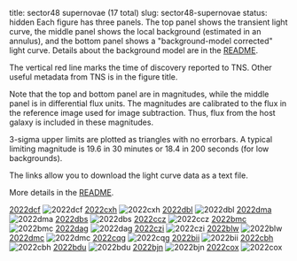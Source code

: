 title: sector48 supernovae (17 total)
slug: sector48-supernovae
status: hidden
  Each figure has three panels.  The top panel shows the transient light curve, the middle panel shows the local background (estimated in an annulus), and the bottom panel shows a "background-model corrected" light curve. Details about the background model are in the [README]({filename}../README/README.md). 
 
 The vertical red line marks the time of discovery reported to TNS. Other useful metadata from TNS is in the figure title.

 Note that the top and bottom panel are in magnitudes, while the middle panel is in differential flux units. The magnitudes are calibrated to the flux in the reference image used for image subtraction. Thus, flux from the host galaxy is included in these magnitudes. 

  3-sigma upper limits are plotted as triangles with no errorbars. A typical limiting magnitude is 19.6 in 30 minutes or 18.4 in 200 seconds (for low backgrounds).

The links allow you to download the light curve data as a text file. 

More details in the [README]({filename}../README/README.md).


[2022dcf]({static}../..//light_curves/sector48/lc_2022dcf_cleaned)
![2022dcf]({static}../../images/sector48/lc_2022dcf_cleaned.png)
[2022cxh]({static}../..//light_curves/sector48/lc_2022cxh_cleaned)
![2022cxh]({static}../../images/sector48/lc_2022cxh_cleaned.png)
[2022dbl]({static}../..//light_curves/sector48/lc_2022dbl_cleaned)
![2022dbl]({static}../../images/sector48/lc_2022dbl_cleaned.png)
[2022dma]({static}../..//light_curves/sector48/lc_2022dma_cleaned)
![2022dma]({static}../../images/sector48/lc_2022dma_cleaned.png)
[2022dbs]({static}../..//light_curves/sector48/lc_2022dbs_cleaned)
![2022dbs]({static}../../images/sector48/lc_2022dbs_cleaned.png)
[2022ccz]({static}../..//light_curves/sector48/lc_2022ccz_cleaned)
![2022ccz]({static}../../images/sector48/lc_2022ccz_cleaned.png)
[2022bmc]({static}../..//light_curves/sector48/lc_2022bmc_cleaned)
![2022bmc]({static}../../images/sector48/lc_2022bmc_cleaned.png)
[2022dag]({static}../..//light_curves/sector48/lc_2022dag_cleaned)
![2022dag]({static}../../images/sector48/lc_2022dag_cleaned.png)
[2022czi]({static}../..//light_curves/sector48/lc_2022czi_cleaned)
![2022czi]({static}../../images/sector48/lc_2022czi_cleaned.png)
[2022blw]({static}../..//light_curves/sector48/lc_2022blw_cleaned)
![2022blw]({static}../../images/sector48/lc_2022blw_cleaned.png)
[2022dmc]({static}../..//light_curves/sector48/lc_2022dmc_cleaned)
![2022dmc]({static}../../images/sector48/lc_2022dmc_cleaned.png)
[2022cqg]({static}../..//light_curves/sector48/lc_2022cqg_cleaned)
![2022cqg]({static}../../images/sector48/lc_2022cqg_cleaned.png)
[2022bii]({static}../..//light_curves/sector48/lc_2022bii_cleaned)
![2022bii]({static}../../images/sector48/lc_2022bii_cleaned.png)
[2022cbh]({static}../..//light_curves/sector48/lc_2022cbh_cleaned)
![2022cbh]({static}../../images/sector48/lc_2022cbh_cleaned.png)
[2022bdu]({static}../..//light_curves/sector48/lc_2022bdu_cleaned)
![2022bdu]({static}../../images/sector48/lc_2022bdu_cleaned.png)
[2022bjn]({static}../..//light_curves/sector48/lc_2022bjn_cleaned)
![2022bjn]({static}../../images/sector48/lc_2022bjn_cleaned.png)
[2022cox]({static}../..//light_curves/sector48/lc_2022cox_cleaned)
![2022cox]({static}../../images/sector48/lc_2022cox_cleaned.png)
